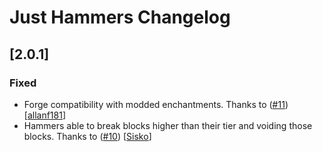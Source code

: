 # Just Hammers Changelog

## [2.0.1]

### Fixed

- Forge compatibility with modded enchantments. Thanks to ([#11](https://github.com/ErrorMikey/JustHammers/pull/11)) [[allanf181](https://github.com/allanf181)]
- Hammers able to break blocks higher than their tier and voiding those blocks. Thanks to ([#10](https://github.com/ErrorMikey/JustHammers/pull/10)) [[Sisko](https://github.com/CaptainSisko)]
